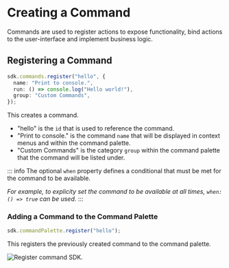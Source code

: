 # Creating a Command

Commands are used to register actions to expose functionality, bind actions to the user-interface and implement business logic.

## Registering a Command

```ts
sdk.commands.register("hello", {
  name: "Print to console.",
  run: () => console.log("Hello world!"),
  group: "Custom Commands",
});
```

This creates a command.

- "hello" is the `id` that is used to reference the command.
- "Print to console." is the command `name` that will be displayed in context menus and within the command palette.
- "Custom Commands" is the category `group` within the command palette that the command will be listed under.

::: info
The optional `when` property defines a conditional that must be met for the command to be available.

_For example, to explicity set the command to be available at all times, `when: () => true` can be used._
:::

### Adding a Command to the Command Palette

```ts
sdk.commandPalette.register("hello");
```

This registers the previously created command to the command palette.

<img alt="Register command SDK." src="/_images/register_command_sdk.png" center/>
